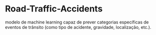 # Road-Traffic-Accidents
modelo de machine learning capaz de prever categorias específicas de eventos de trânsito (como tipo de acidente, gravidade, localização, etc.).
